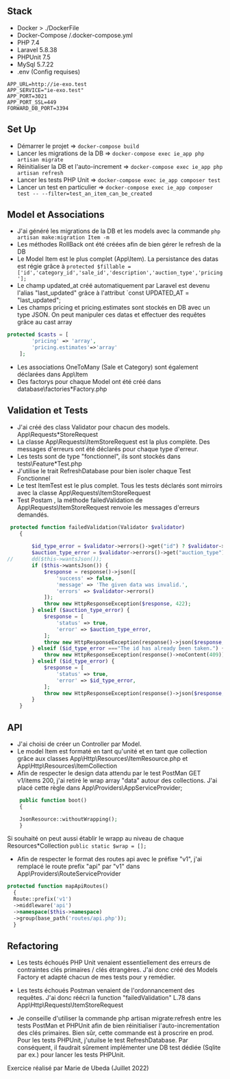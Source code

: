 ## Stack
- Docker > ./DockerFile
- Docker-Compose /.docker-compose.yml
- PHP 7.4
- Laravel 5.8.38
- PHPUnit 7.5
- MySql 5.7.22
- .env (Config requises)
```
APP_URL=http://ie-exo.test
APP_SERVICE="ie-exo.test"
APP_PORT=3021
APP_PORT_SSL=449
FORWARD_DB_PORT=3394
```

## Set Up
- Démarrer le projet  => `docker-compose build`
- Lancer les migrations de la DB => `docker-compose exec ie_app php artisan migrate`
- Réinitialiser la DB et l'auto-increment => `docker-compose exec ie_app php artisan refresh`
- Lancer les tests PHP Unit => `docker-compose exec ie_app composer test`
- Lancer un test en particulier => `docker-compose exec ie_app composer test -- --filter=test_an_item_can_be_created`

## Model et Associations
- J'ai généré les migrations de la DB et les models avec la commande
`php artisan make:migration Item -m`
- Les méthodes RollBack ont été créées afin de bien gérer le refresh de la DB
- Le Model Item est le plus complet (App\Item). La persistance des datas est régie grâce à 
`protected $fillable =['id','category_id','sale_id','description','auction_type','pricing'];`
- Le champ updated_at créé automatiquement par Laravel est devenu l'alias "last_updated" grâce à l'attribut `const UPDATED_AT = "last_updated";
- Les champs pricing et pricing.estimates sont stockés en DB avec un type JSON. On peut manipuler ces datas et effectuer des requêtes grâce au cast array
``` PHP
protected $casts = [
        'pricing' => 'array',
        'pricing.estimates'=>'array'
    ];
```
- Les associations OneToMany (Sale et Category) sont également déclarées dans App\Item
- Des factorys pour chaque Model ont été créé dans database\factories\*Factory.php

## Validation et Tests
- J'ai créé des class Validator pour chacun des models. App\Requests\*StoreRequest
- La classe App\Requests\ItemStoreRequest est la plus complète. Des messages d'erreurs ont été déclarés pour chaque type d'erreur.
- Les tests sont de type "fonctionnel", ils sont stockés dans tests\Feature\*Test.php
- J'utilise le trait RefreshDatabase pour bien isoler chaque Test Fonctionnel
- Le test ItemTest est le plus complet. Tous les tests déclarés sont mirroirs avec la classe App\Requests\ItemStoreRequest
- Test Postam , la méthode failedValidation de App\Requests\ItemStoreRequest renvoie les messages d'erreurs demandés.
```PHP
 protected function failedValidation(Validator $validator)
    {
        
        $id_type_error = $validator->errors()->get("id") ? $validator->errors()->get("id")[0] : false;
        $auction_type_error = $validator->errors()->get("auction_type") ? $validator->errors()->get("auction_type")[0] : false ;
//      dd($this->wantsJson());
        if ($this->wantsJson()) {
            $response = response()->json([
                'success' => false,
                'message' => 'The given data was invalid.',
                'errors' => $validator->errors()
            ]);
            throw new HttpResponseException($response, 422);
        } elseif ($auction_type_error) {
            $response = [
                'status' => true,
                'error' => $auction_type_error,
            ];
            throw new HttpResponseException(response()->json($response, 400));
        } elseif ($id_type_error ==="The id has already been taken.") {
            throw new HttpResponseException(response()->noContent(409));
        } elseif ($id_type_error) {
            $response = [
                'status' => true,
                'error' => $id_type_error,
            ];
            throw new HttpResponseException(response()->json($response, 400));
        }
    }
```
## API
- J'ai choisi de créer un Controller par Model. 
- Le model Item est formaté en tant qu'unité et en tant que collection grâce aux classes App\Http\Resources\ItemResource.php et App\Http\Resources\ItemCollection
- Afin de respecter le design data attendu par le test PostMan GET v1/items 200, 
j'ai retiré le wrap array "data" autour des collections. J'ai placé cette règle dans
  App\Providers\AppServiceProvider;
```PHP
    public function boot()
    {

    JsonResource::withoutWrapping();
    }    
```
Si souhaité on peut aussi établir le wrapp au niveau de chaque Resources\*Collection
`public static $wrap = [];`

- Afin de respecter le format des routes api avec le préfixe "v1", j'ai remplacé le route prefix "api" par "v1" dans App\Providers\RouteServiceProvider
```PHP
protected function mapApiRoutes()
  {
  Route::prefix('v1')
  ->middleware('api')
  ->namespace($this->namespace)
  ->group(base_path('routes/api.php'));
  }
```



## Refactoring

- Les tests échoués PHP Unit venaient essentiellement des erreurs de contraintes clés primaires / clés étrangères.
  J'ai donc créé des Models Factory et adapté chacun de mes tests pour y remédier.

- Les tests échoués Postman venaient de l'ordonnancement des requêtes. J'ai donc réécri la function "failedValidation" L.78 dans App\Http\Requests\ItemStoreRequest

- Je conseille d'utiliser la commande php artisan migrate:refresh entre les tests PostMan et PHPUnit afin de bien réinitialiser l'auto-incrementation des clés primaires.
  Bien sûr, cette commande est à proscrire en prod.
  Pour les tests PHPUnit, j'utuilse le test RefreshDatabase. Par conséquent, il faudrait sûrement implémenter une DB test dédiée (Sqlite par ex.) pour lancer les tests PHPUnit.





Exercice réalisé par Marie de Ubeda (Juillet 2022)


